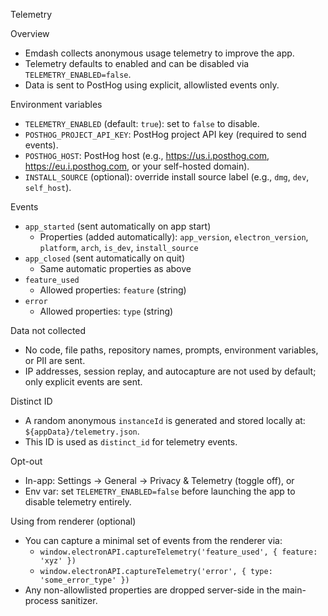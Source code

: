 Telemetry

Overview
- Emdash collects anonymous usage telemetry to improve the app.
- Telemetry defaults to enabled and can be disabled via `TELEMETRY_ENABLED=false`.
- Data is sent to PostHog using explicit, allowlisted events only.

Environment variables
- `TELEMETRY_ENABLED` (default: `true`): set to `false` to disable.
- `POSTHOG_PROJECT_API_KEY`: PostHog project API key (required to send events).
- `POSTHOG_HOST`: PostHog host (e.g., https://us.i.posthog.com, https://eu.i.posthog.com, or your self-hosted domain).
- `INSTALL_SOURCE` (optional): override install source label (e.g., `dmg`, `dev`, `self_host`).

Events
- `app_started` (sent automatically on app start)
  - Properties (added automatically): `app_version`, `electron_version`, `platform`, `arch`, `is_dev`, `install_source`
- `app_closed` (sent automatically on quit)
  - Same automatic properties as above
- `feature_used`
  - Allowed properties: `feature` (string)
- `error`
  - Allowed properties: `type` (string)

Data not collected
- No code, file paths, repository names, prompts, environment variables, or PII are sent.
- IP addresses, session replay, and autocapture are not used by default; only explicit events are sent.

Distinct ID
- A random anonymous `instanceId` is generated and stored locally at: `${appData}/telemetry.json`.
- This ID is used as `distinct_id` for telemetry events.

Opt-out
- In-app: Settings → General → Privacy & Telemetry (toggle off), or
- Env var: set `TELEMETRY_ENABLED=false` before launching the app to disable telemetry entirely.

Using from renderer (optional)
- You can capture a minimal set of events from the renderer via:
  - `window.electronAPI.captureTelemetry('feature_used', { feature: 'xyz' })`
  - `window.electronAPI.captureTelemetry('error', { type: 'some_error_type' })`
- Any non-allowlisted properties are dropped server-side in the main-process sanitizer.
